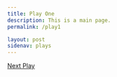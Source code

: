 ```yaml
---
title: Play One
description: This is a main page.
permalink: /play1

layout: post
sidenav: plays
---
```

[Next Play](/play2)

